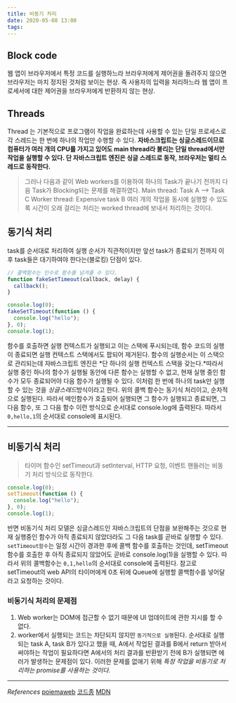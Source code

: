 ```yaml
---
title: 비동기 처리
date: 2020-05-08 13:00
tags:
---
```


## Block code

웹 앱이 브라우저에서 특정 코드를 실행하느라 브라우저에게 제어권을 돌려주지 않으면 브라우저는 마치 정지된 것처럼 보이는 현상. 즉 사용자의 입력을 처리하느라 웹 앱이 프로세서에 대한 제어권을 브라우저에게 반환하지 않는 현상.

## Threads

Thread 는 기본적으로 프로그램이 작업을 완료하는데 사용할 수 있는 단일 프로세스로 각 스레드는 한 번에 하나의 작업만 수행할 수 있다. **자바스크립트는 싱글스레드이므로 컴퓨터가 여러 개의 CPU를 가지고 있어도 main thread라 불리는 단일 thread에서만 작업을 실행할 수 있다. 단 자바스크립트 엔진은 싱글 스레드로 동작, 브라우저는 멀티 스레드로 동작한다.**

> 그러나 다음과 같이 Web workers를 이용하여 하나의 Task가 끝나기 전까지 다음 Task가 Blocking되는 문제를 해결하였다.
> Main thread: Task A --> Task C
> Worker thread: Expensive task B
> 여러 개의 작업을 동시에 실행할 수 있도록 시간이 오래 걸리는 처리는 worked thread에 보내서 처리하는 것이다.

## 동기식 처리

task를 순서대로 처리하여 실행 순서가 직관적이지만 앞선 task가 종료되기 전까지 이후 task들은 대기하여야 한다는(블로킹) 단점이 있다.

```javascript
// 콜백함수는 인수로 함수를 넘겨줄 수 있다.
function fakeSetTimeout(callback, delay) {
  callback();
}

console.log(0);
fakeSetTimeout(function () {
  console.log("hello");
}, 0);
console.log(1);
```

함수를 호출하면 실행 컨텍스트가 실행되고 이는 스택에 푸시되는데, 함수 코드의 실행이 종료되면 실행 컨텍스트 스택에서도 팝되어 제거된다. 함수의 실행순서는 이 스택으로 관리되는데 자바스크립트 엔진은 *단 하나의 실행 컨텍스트 스택을 갖는다.*따라서 실행 중인 하나의 함수가 실행될 동안에 다른 함수는 실행할 수 없고, 현재 실행 중인 함수가 모두 종료되어야 다음 함수가 실행될 수 있다. 이처럼 한 번에 하나의 task만 실행할 수 있는 것을 *싱글스레드*방식이라고 한다. 위의 콜백 함수는 동기식 처리이고, 순차적으로 실행된다. 따라서 메인함수가 호출되어 실행되면 그 함수가 실행되고 종료되면, 그 다음 함수, 또 그 다음 함수 이런 방식으로 순서대로 console.log에 출력된다. 따라서 `0,hello,1`의 순서대로 console에 표시된다.

---

## 비동기식 처리

> 타이머 함수인 setTimeout과 setInterval, HTTP 요청, 이벤트 핸들러는 비동기 처리 방식으로 동작한다.

```javascript
console.log(0);
setTimeout(function () {
  console.log("hello");
}, 0);
console.log(1);
```

반면 비동기식 처리 모델은 싱글스레드인 자바스크립트의 단점을 보완해주는 것으로 현재 실행중인 함수가 아직 종료되지 않았더라도 그 다음 task를 곧바로 실행할 수 있다. `setTimeout함수`는 일정 시간이 경과한 후에 콜백 함수를 호출하는 것인데, setTimeout 함수를 호출한 후 아직 종료되지 않았어도 곧바로 console.log(1)을 실행할 수 있다. 따라서 위의 콜백함수는 `0,1,hello`의 순서대로 console에 출력된다. 참고로 setTimeout의 web API의 타이머에게 0초 뒤에 Queue에 실행할 콜백함수를 넣어달라고 요청하는 것이다.

### 비동기식 처리의 문제점

1. Web worker는 DOM에 접근할 수 없기 때문에 UI 업데이트에 관한 지시를 할 수 없다.
2. worker에서 실행되는 코드는 차단되지 않지만 `동기적으로 실행`된다.
   순서대로 실행되는 task A, task B가 있다고 했을 때, A에서 작업된 결과를 B에서 return 받아서 써야하는 작업이 필요하다면 A에서의 처리 결과를 반환받기 전에 B가 실행되면 에러가 발생하는 문제점이 있다. 이러한 문제를 없애기 위해 _특정 작업을 비동기로 처리하는 promise를 사용하는 것이다._

>

---

_References_
[poiemaweb](https://poiemaweb.com/fastcampus/async-programming)
[코드종](https://www.youtube.com/watch?v=j0Viy3v97gY&t=226s)
[MDN](https://developer.mozilla.org/ko/docs/Learn/JavaScript/Asynchronous/Concepts)
